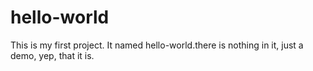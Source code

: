 # hello-world

This is my first project. It named hello-world.there is nothing in it, just a demo, yep, that it is.

